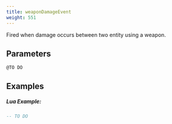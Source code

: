 ```yaml
---
title: weaponDamageEvent
weight: 551
---
```


Fired when damage occurs between two entity using a weapon.

Parameters
----------

```
@TO DO
```

Examples
--------
##### Lua Example:
```lua
-- TO DO
```
